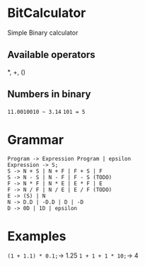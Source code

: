 # BitCalculator

Simple Binary calculator

## Available operators

\*, +, ()

## Numbers in binary

`11.0010010 ~ 3.14`
`101 = 5`

# Grammar

```
Program -> Expression Program | epsilon
Expression -> S;
S -> N + S | N + F | F + S | F
S -> N - S | N - F | F - S (TODO)
F -> N * F | N * E | E * F | E
F -> N / F | N / E | E / F (TODO)
E -> (S) | N
N -> D.D | -D.D | D | -D
D -> 0D | 1D | epsilon
```

# Examples

`(1 + 1.1) * 0.1;`-> 1.25
`1 + 1 + 1 * 10;`-> 4
